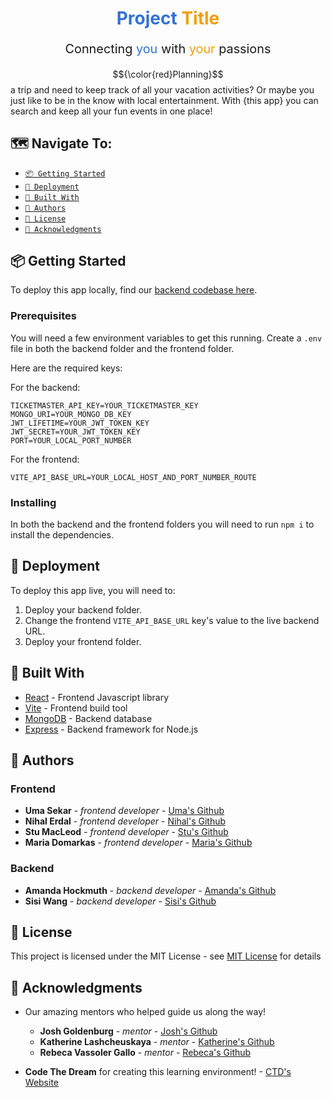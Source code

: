 <div align="center">
<h1 style="color:#3271D6">Project <span style="color:#F59E0B">Title</span></h1>
<p style="font-size:1.24rem">Connecting <span style="color:#3271D6">you</span> with <span style="color:#F59E0B">your</span> passions</p>
</div>

$${\color{red}Planning}$$ a trip and need to keep track of all your vacation activities? Or maybe you just like to be in the know with local entertainment. With {this app} you can search and keep all your fun events in one place!

## 🗺️ Navigate To:

- [<code>📦 Getting Started</code>](#-getting-started)
- [<code>🚀 Deployment</code>](#-deployment)
- [<code>🔧 Built With</code>](#-built-with)
- [<code>📜 Authors</code>](#-authors)
- [<code>📝 License</code>](#-license)
- [<code>🥂 Acknowledgments</code>](#-acknowledgments)

## 📦 Getting Started

To deploy this app locally, find our [backend codebase here](https://github.com/Code-the-Dream-School/hh-team1-back).

### Prerequisites

You will need a few environment variables to get this running. Create a `.env` file in both the backend folder and the frontend folder.

Here are the required keys:

For the backend:

```
TICKETMASTER_API_KEY=YOUR_TICKETMASTER_KEY
MONGO_URI=YOUR_MONGO_DB_KEY
JWT_LIFETIME=YOUR_JWT_TOKEN_KEY
JWT_SECRET=YOUR_JWT_TOKEN_KEY
PORT=YOUR_LOCAL_PORT_NUMBER
```

For the frontend:

```
VITE_API_BASE_URL=YOUR_LOCAL_HOST_AND_PORT_NUMBER_ROUTE
```

### Installing

In both the backend and the frontend folders you will need to run `npm i` to install the dependencies.

## 🚀 Deployment

To deploy this app live, you will need to:

1. Deploy your backend folder.
2. Change the frontend `VITE_API_BASE_URL` key's value to the live backend URL.
3. Deploy your frontend folder.

## 🔧 Built With

- [React](https://www.react.dev/) - Frontend Javascript library
- [Vite](https://www.vite.dev/) - Frontend build tool
- [MongoDB](https://www.mongodb.com/) - Backend database
- [Express](https://www.express.js.com/) - Backend framework for Node.js

## 📜 Authors

### Frontend

- **Uma Sekar** - _frontend developer_ - [Uma's Github](https://github.com/umavenki)
- **Nihal Erdal** - _frontend developer_ - [Nihal's Github](https://github.com/nihalerdal)
- **Stu MacLeod** - _frontend developer_ - [Stu's Github](https://github.com/StuvaScript)
- **Maria Domarkas** - _frontend developer_ - [Maria's Github](https://github.com/tobemari)

### Backend

- **Amanda Hockmuth** - _backend developer_ - [Amanda's Github](https://github.com/AmandaHockmuth)
- **Sisi Wang** - _backend developer_ - [Sisi's Github](https://github.com/Sisi-tech)

## 📝 License

This project is licensed under the MIT License - see [MIT License](https://choosealicense.com/licenses/mit/) for details

## 🥂 Acknowledgments

- Our amazing mentors who helped guide us along the way!

  - **Josh Goldenburg** - _mentor_ - [Josh's Github](https://github.com/jgoldenberg29)
  - **Katherine Lashcheuskaya** - _mentor_ - [Katherine's Github](https://github.com/katsiarynalashcheuskaya)
  - **Rebeca Vassoler Gallo** - _mentor_ - [Rebeca's Github](https://github.com/rebs1203)

- **Code The Dream** for creating this learning environment! - [CTD's Website](https://codethedream.org/about/?gad_source=1&gclid=Cj0KCQiAkJO8BhCGARIsAMkswyhD-TGXrjzFbUD-t93qmowxUl8S1cjXjHtNmaY3OG2AGoiSjUAI9EAaAky0EALw_wcB)
